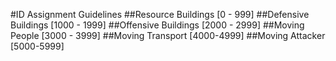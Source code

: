 #ID Assignment Guidelines
##Resource Buildings [0 - 999]
##Defensive Buildings [1000 - 1999]
##Offensive Buildings [2000 - 2999]
##Moving People [3000 - 3999]
##Moving Transport [4000-4999]
##Moving Attacker [5000-5999]